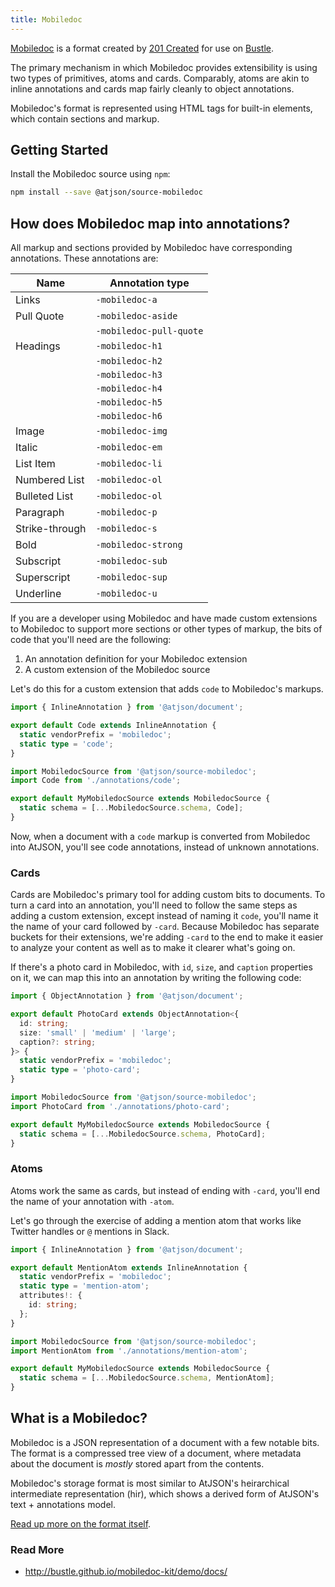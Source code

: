 ```yaml
---
title: Mobiledoc
---
```


[Mobiledoc](https://github.com/bustle/mobiledoc-kit) is a format created by [201 Created](https://www.201-created.com/) for use on [Bustle](https://www.bustle.com/).

The primary mechanism in which Mobiledoc provides extensibility is using two types of primitives, atoms and cards. Comparably, atoms are akin to inline annotations and cards map fairly cleanly to object annotations.

Mobiledoc's format is represented using HTML tags for built-in elements, which contain sections and markup.

## Getting Started

Install the Mobiledoc source using `npm`:

```bash
npm install --save @atjson/source-mobiledoc
```

## How does Mobiledoc map into annotations?

All markup and sections provided by Mobiledoc have corresponding annotations. These annotations are:

| Name          | Annotation type |
|---------------|-----------------|
| Links         | `-mobiledoc-a`  |
| Pull Quote    | `-mobiledoc-aside` |
|               | `-mobiledoc-pull-quote` |
| Headings      | `-mobiledoc-h1` |
|               | `-mobiledoc-h2` |
|               | `-mobiledoc-h3` |
|               | `-mobiledoc-h4` |
|               | `-mobiledoc-h5` |
|               | `-mobiledoc-h6` |
| Image         | `-mobiledoc-img` |
| Italic        | `-mobiledoc-em` |
| List Item     | `-mobiledoc-li` |
| Numbered List | `-mobiledoc-ol` |
| Bulleted List | `-mobiledoc-ol` |
| Paragraph     | `-mobiledoc-p` |
| Strike-through | `-mobiledoc-s` |
| Bold          | `-mobiledoc-strong` |
| Subscript     | `-mobiledoc-sub` |
| Superscript   | `-mobiledoc-sup` |
| Underline     | `-mobiledoc-u` |

If you are a developer using Mobiledoc and have made custom extensions to Mobiledoc to support more sections or other types of markup, the bits of code that you'll need are the following:

1. An annotation definition for your Mobiledoc extension
2. A custom extension of the Mobiledoc source

Let's do this for a custom extension that adds `code` to Mobiledoc's markups.

```ts
import { InlineAnnotation } from '@atjson/document';

export default Code extends InlineAnnotation {
  static vendorPrefix = 'mobiledoc';
  static type = 'code';
}
```

```ts
import MobiledocSource from '@atjson/source-mobiledoc';
import Code from './annotations/code';

export default MyMobiledocSource extends MobiledocSource {
  static schema = [...MobiledocSource.schema, Code];
}
```

Now, when a document with a `code` markup is converted from Mobiledoc into AtJSON, you'll see code annotations, instead of unknown annotations.

### Cards

Cards are Mobiledoc's primary tool for adding custom bits to documents. To turn a card into an annotation, you'll need to follow the same steps as adding a custom extension, except instead of naming it `code`, you'll name it the name of your card followed by `-card`. Because Mobiledoc has separate buckets for their extensions, we're adding `-card` to the end to make it easier to analyze your content as well as to make it clearer what's going on.

If there's a photo card in Mobiledoc, with `id`, `size`, and `caption` properties on it, we can map this into an annotation by writing the following code:

```ts annotations/photo-card.ts
import { ObjectAnnotation } from '@atjson/document';

export default PhotoCard extends ObjectAnnotation<{
  id: string;
  size: 'small' | 'medium' | 'large';
  caption?: string;
}> {
  static vendorPrefix = 'mobiledoc';
  static type = 'photo-card';
}
```

```ts my-mobiledoc-source.ts
import MobiledocSource from '@atjson/source-mobiledoc';
import PhotoCard from './annotations/photo-card';

export default MyMobiledocSource extends MobiledocSource {
  static schema = [...MobiledocSource.schema, PhotoCard];
}
```

### Atoms

Atoms work the same as cards, but instead of ending with `-card`, you'll end the name of your annotation with `-atom`.

Let's go through the exercise of adding a mention atom that works like Twitter handles or `@` mentions in Slack.

```ts
import { InlineAnnotation } from '@atjson/document';

export default MentionAtom extends InlineAnnotation {
  static vendorPrefix = 'mobiledoc';
  static type = 'mention-atom';
  attributes!: {
    id: string;
  };
}
```

```ts
import MobiledocSource from '@atjson/source-mobiledoc';
import MentionAtom from './annotations/mention-atom';

export default MyMobiledocSource extends MobiledocSource {
  static schema = [...MobiledocSource.schema, MentionAtom];
}
```

## What is a Mobiledoc? 

Mobiledoc is a JSON representation of a document with a few notable bits. The format is a compressed tree view of a document, where metadata about the document is _mostly_ stored apart from the contents.

Mobiledoc's storage format is most similar to AtJSON's heirarchical intermediate representation (hir), which shows a derived form of AtJSON's text + annotations model.

[Read up more on the format itself](https://github.com/bustle/mobiledoc-kit/blob/master/MOBILEDOC.md).


### Read More
- http://bustle.github.io/mobiledoc-kit/demo/docs/
